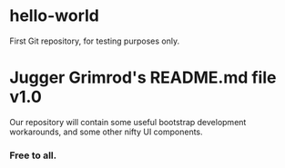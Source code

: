 # hello-world
First Git repository, for testing purposes only.

# Jugger Grimrod's README.md file v1.0

Our repository will contain some useful bootstrap development workarounds, and some other nifty UI components.  

### Free to all.
